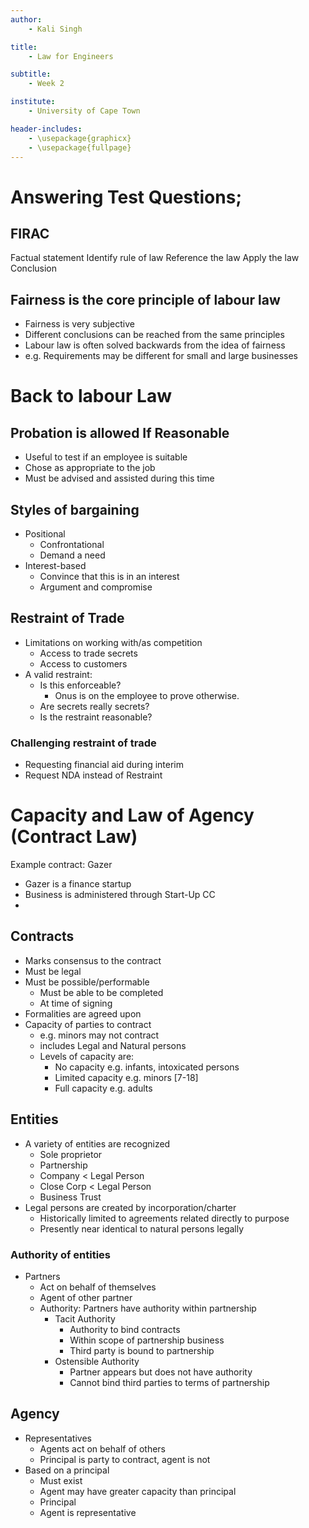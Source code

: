 ```yaml
---
author:
    - Kali Singh

title:
    - Law for Engineers

subtitle:
    - Week 2

institute:
    - University of Cape Town

header-includes:
    - \usepackage{graphicx}
    - \usepackage{fullpage}
---
```


# Answering Test Questions;

## FIRAC
Factual statement
Identify rule of law
Reference the law
Apply the law
Conclusion

## Fairness is the core principle of labour law
* Fairness is very subjective
* Different conclusions can be reached from the same principles
* Labour law is often solved backwards from the idea of fairness
* e.g. Requirements may be different for small and large businesses

# Back to labour Law

## Probation is allowed If Reasonable
* Useful to test if an employee is suitable
* Chose as appropriate to the job
* Must be advised and assisted during this time

## Styles of bargaining
* Positional
    * Confrontational
    * Demand a need
* Interest-based
    * Convince that this is in an interest
    * Argument and compromise

## Restraint of Trade
* Limitations on working with/as competition
    * Access to trade secrets
    * Access to customers
* A valid restraint:
    * Is this enforceable?
        * Onus is on the employee to prove otherwise.
    * Are secrets really secrets?
    * Is the restraint reasonable?

### Challenging restraint of trade
* Requesting financial aid during interim
* Request NDA instead of Restraint

# Capacity and Law of Agency (Contract Law)

Example contract: Gazer

* Gazer is a finance startup
* Business is administered through Start-Up CC
* 

## Contracts
* Marks consensus to the contract
* Must be legal
* Must be possible/performable
    * Must be able to be completed
    * At time of signing
* Formalities are agreed upon
* Capacity of parties to contract
    * e.g. minors may not contract
    * includes Legal and Natural persons
    * Levels of capacity are:
        * No capacity e.g. infants, intoxicated persons
        * Limited capacity e.g. minors [7-18]
        * Full capacity e.g. adults

## Entities
* A variety of entities are recognized
    * Sole proprietor
    * Partnership
    * Company < Legal Person
    * Close Corp < Legal Person
    * Business Trust
* Legal persons are created by incorporation/charter
    * Historically limited to agreements related directly to purpose
    * Presently near identical to natural persons legally

### Authority of entities
* Partners
    * Act on behalf of themselves
    * Agent of other partner
    * Authority: Partners have authority within partnership
        * Tacit Authority
            * Authority to bind contracts
            * Within scope of partnership business
            * Third party is bound to partnership
        * Ostensible Authority
            * Partner appears but does not have authority
            * Cannot bind third parties to terms of partnership

## Agency
* Representatives
    * Agents act on behalf of others
    * Principal is party to contract, agent is not
* Based on a principal
    * Must exist
    * Agent may have greater capacity than principal
    * Principal 
    * Agent is representative

